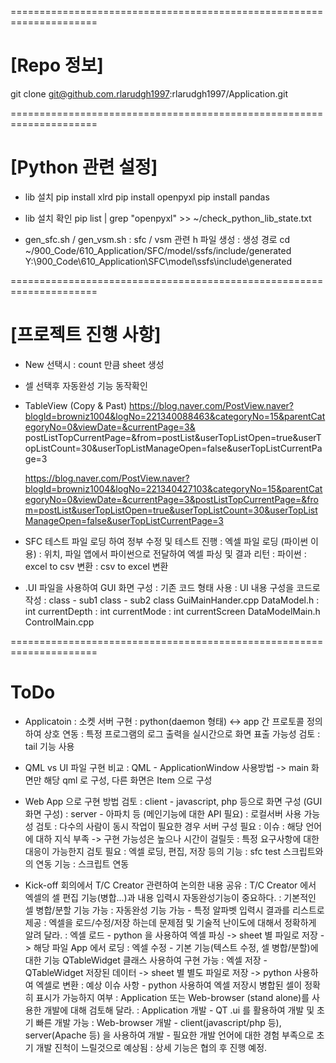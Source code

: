 =====================================================================
# [Repo 정보]

git clone git@github.com.rlarudgh1997:rlarudgh1997/Application.git


=====================================================================
# [Python 관련 설정]

- lib 설치
	pip install xlrd
	pip install openpyxl
	pip install pandas

- lib 설치 확인
	pip list | grep "openpyxl" >> ~/check_python_lib_state.txt

- gen_sfc.sh / gen_vsm.sh
	: sfc / vsm 관련 h 파일 생성
	: 생성 경로
cd ~/900_Code/610_Application/SFC/model/ssfs/include/generated
Y:\900_Code\610_Application\SFC\model\ssfs\include\generated


=====================================================================
# [프로젝트 진행 사항]

- New 선택시 : count 만큼 sheet 생성
- 셀 선택후 자동완성 기능 동작확인

- TableView (Copy & Past)
	https://blog.naver.com/PostView.naver?blogId=browniz1004&logNo=221340088463&categoryNo=15&parentCategoryNo=0&viewDate=&currentPage=3&	postListTopCurrentPage=&from=postList&userTopListOpen=true&userTopListCount=30&userTopListManageOpen=false&userTopListCurrentPage=3

	https://blog.naver.com/PostView.naver?blogId=browniz1004&logNo=221340427103&categoryNo=15&parentCategoryNo=0&viewDate=&currentPage=3&postListTopCurrentPage=&from=postList&userTopListOpen=true&userTopListCount=30&userTopListManageOpen=false&userTopListCurrentPage=3


- SFC 테스트 파일 로딩 하여 정부 수정 및 테스트 진행
	: 엑셀 파일 로딩 (파이썬 이용)
		: 위치, 파일 앱에서 파이썬으로 전달하여 엑셀 파싱 및 결과 리턴
	: 파이썬
		: excel to csv 변환
		: csv to excel 변환

- .UI 파일을 사용하여 GUI 화면 구성
	: 기존 코드 형태 사용
	: UI 내용 구성을 코드로 작성
		: class - sub1 class - sub2 class
		GuiMainHander.cpp
			DataModel.h
				: int currentDepth
				: int currentMode
				: int currentScreen
			DataModelMain.h
		ControlMain.cpp


=====================================================================
# ToDo

- Applicatoin
	: 소켓 서버 구현
		: python(daemon 형태) <-> app 간 프로토콜 정의 하여 상호 연동
	: 특정 프로그램의 로그 출력을 실시간으로 화면 표출 가능성 검토
		: tail 기능 사용

- QML vs UI 파일 구현 비교
	: QML - ApplicationWindow 사용방법 -> main 화면만 해당 qml 로 구성, 다른 화면은 Item 으로 구성

- Web App 으로 구현 방법 검토
	: client - javascript, php 등으로 화면 구성 (GUI 화면 구성)
	: server - 아파치 등 (메인기능에 대한 API 필요)
		: 로컬서버 사용 가능성 검토
		: 다수의 사람이 동시 작업이 필요한 경우 서버 구성 필요
	: 이슈
		: 해당 언어에 대하 지식 부족 -> 구현 가능성은 높으나 시간이 걸릴듯
		: 특정 요구사항에 대한 대응이 가능한지 검토 필요
			: 엑셀 로딩, 편집, 저장 등의 기능
			: sfc test 스크립트와의 연동 기능
			: 스크립트 연동


- Kick-off 회의에서 T/C Creator 관련하여 논의한 내용 공유
	: T/C Creator 에서 엑셀의 셀 편집 기능(병합...)과 내용 입력시 자동완성기능이 중요하다.
		: 기본적인 셀 병합/분할 기능 가능
		: 자동완성 기능 가능 - 특정 알파벳 입력시 결과를 리스트로 제공
	: 엑셀을 로드/수정/저장 하는데 문제점 및 기술적 난이도에 대해서 정확하게 알려 달라.
		: 엑셀 로드 - python 을 사용하여 엑셀 파싱 -> sheet 별 파일로 저장 -> 해당 파일 App 에서 로딩
		: 엑셀 수정 - 기본 기능(텍스트 수정, 셀 병합/분할)에 대한 기능 QTableWidget 클래스 사용하여 구현 가능
		: 엑셀 저장 - QTableWidget 저장된 데이터 -> sheet 별 별도 파일로 저장 -> python 사용하여 엑셀로 변환
		: 예상 이슈 사항
			- python 사용하여 엑셀 저장시 병합된 셀이 정확히 표시가 가능하지 여부
	: Application 또는 Web-browser (stand alone)를 사용한 개발에 대해 검토해 달라.
		: Application 개발
			- QT .ui 를 활용하여 개발 및 초기 빠른 개발 가능
		: Web-browser 개발
			- client(javascript/php 등), server(Apache 등) 을 사용하여 개발
			- 필요한 개발 언어에 대한 경험 부족으로 초기 개발 진척이 느릴것으로 예상됨
	: 상세 기능은 협의 후 진행 예정.
